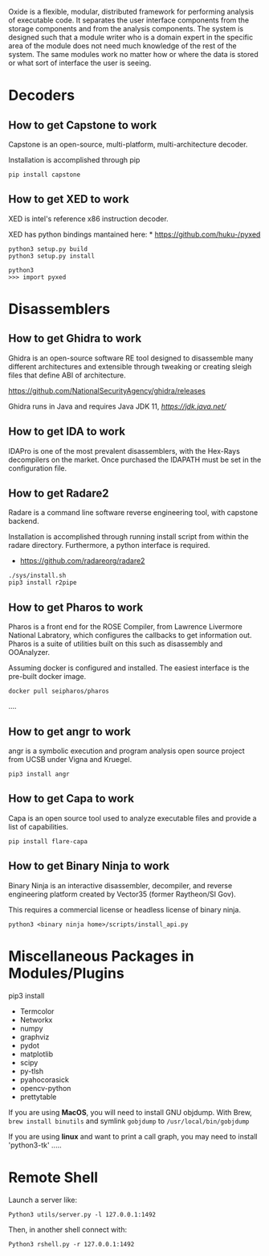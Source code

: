 Oxide is a flexible, modular, distributed framework for performing analysis of
executable code. It separates the user interface components from the storage
components and from the analysis components. The system is designed such that a
module writer who is a domain expert in the specific area of the module does not
need much knowledge of the rest of the system. The same modules work no matter
how or where the data is stored or what sort of interface the user is seeing.

# Decoders

## How to get Capstone to work

Capstone is an open-source, multi-platform, multi-architecture decoder.

Installation is accomplished through pip

```
pip install capstone
```

## How to get XED to work

XED is intel's reference x86 instruction decoder.

XED has python bindings mantained here:
    * https://github.com/huku-/pyxed

```
python3 setup.py build
python3 setup.py install

python3
>>> import pyxed
```

# Disassemblers

## How to get Ghidra to work
Ghidra is an open-source software RE tool designed to disassemble many different architectures and extensible through tweaking or creating sleigh files that define ABI of architecture.

https://github.com/NationalSecurityAgency/ghidra/releases

Ghidra runs in Java and requires Java JDK 11, *https://jdk.java.net/*


## How to get IDA to work

IDAPro is one of the most prevalent disassemblers, with the Hex-Rays decompilers on the
market. Once purchased the IDAPATH must be set in the configuration file.

## How to get Radare2
Radare is a command line software reverse engineering tool, with capstone backend.

Installation is accomplished through running install script from within the radare directory. Furthermore, a python interface is required.
* https://github.com/radareorg/radare2

```
./sys/install.sh
pip3 install r2pipe
```

## How to get Pharos to work

Pharos is a front end for the ROSE Compiler, from Lawrence Livermore National Labratory,
which configures the callbacks to get information out. Pharos is a suite of utilities 
built on this such as disassembly and OOAnalyzer.

Assuming docker is configured and installed. The easiest interface is the pre-built docker image.

```
docker pull seipharos/pharos
```

....


## How to get angr to work

angr is a symbolic execution and program analysis open source project from UCSB under Vigna and Kruegel.

```
pip3 install angr
```

## How to get Capa to work

Capa is an open source tool used to analyze executable files and provide a list of capabilities.

```
pip install flare-capa
```

## How to get Binary Ninja to work

Binary Ninja is an interactive disassembler, decompiler, and reverse engineering platform created by Vector35 (former Raytheon/SI Gov).

This requires a commercial license or headless license of binary ninja.

```
python3 <binary ninja home>/scripts/install_api.py
```


# Miscellaneous Packages in Modules/Plugins

pip3 install
* Termcolor
* Networkx
* numpy
* graphviz
* pydot
* matplotlib
* scipy
* py-tlsh
* pyahocorasick
* opencv-python
* prettytable

If you are using **MacOS**, you will need to install GNU objdump.
With Brew, `brew install binutils` and symlink `gobjdump` to `/usr/local/bin/gobjdump`

If you are using **linux** and want to print a call graph, you may need to install 'python3-tk'
.....


# Remote Shell

Launch a server like:

`Python3 utils/server.py -l 127.0.0.1:1492`

Then, in another shell connect with:

`Python3 rshell.py -r 127.0.0.1:1492`
